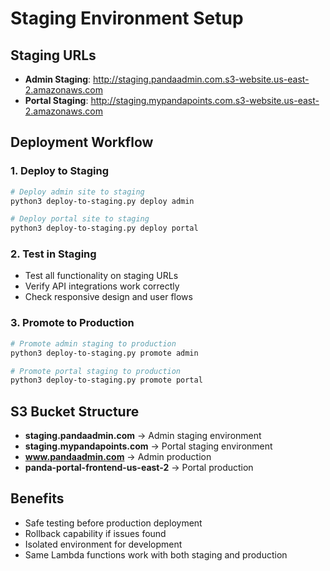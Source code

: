 # Staging Environment Setup

## Staging URLs
- **Admin Staging**: http://staging.pandaadmin.com.s3-website.us-east-2.amazonaws.com
- **Portal Staging**: http://staging.mypandapoints.com.s3-website.us-east-2.amazonaws.com

## Deployment Workflow

### 1. Deploy to Staging
```bash
# Deploy admin site to staging
python3 deploy-to-staging.py deploy admin

# Deploy portal site to staging  
python3 deploy-to-staging.py deploy portal
```

### 2. Test in Staging
- Test all functionality on staging URLs
- Verify API integrations work correctly
- Check responsive design and user flows

### 3. Promote to Production
```bash
# Promote admin staging to production
python3 deploy-to-staging.py promote admin

# Promote portal staging to production
python3 deploy-to-staging.py promote portal
```

## S3 Bucket Structure
- **staging.pandaadmin.com** → Admin staging environment
- **staging.mypandapoints.com** → Portal staging environment
- **www.pandaadmin.com** → Admin production
- **panda-portal-frontend-us-east-2** → Portal production

## Benefits
- Safe testing before production deployment
- Rollback capability if issues found
- Isolated environment for development
- Same Lambda functions work with both staging and production